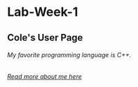# Lab-Week-1
## Cole's User Page
###### My favorite programming language is C++.
###### [Read more about me here](https://cole-rindal.github.io/Lab-Week-1/)
